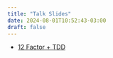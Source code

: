 ```yaml
---
title: "Talk Slides"
date: 2024-08-01T10:52:43-03:00
draft: false
---
```


- [12 Factor + TDD](/slides/12FactorTDD.html)